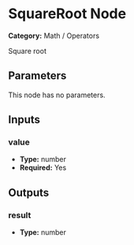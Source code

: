
# SquareRoot Node

**Category:** Math / Operators

Square root

## Parameters

This node has no parameters.

## Inputs


### value
- **Type:** number
- **Required:** Yes



## Outputs


### result
- **Type:** number




